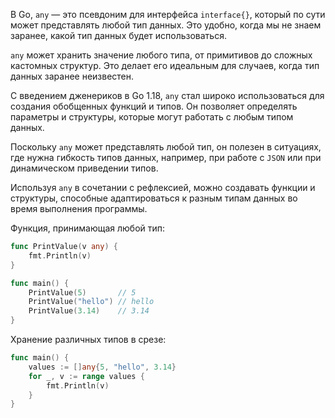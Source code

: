 В Go, `any` — это псевдоним для интерфейса `interface{}`, который по сути может представлять любой тип данных. Это удобно, когда мы не знаем заранее, какой тип данных будет использоваться. 

`any` может хранить значение любого типа, от примитивов до сложных кастомных структур. Это делает его идеальным для случаев, когда тип данных заранее неизвестен.

С введением дженериков в Go 1.18, `any` стал широко использоваться для создания обобщенных функций и типов. Он позволяет определять параметры и структуры, которые могут работать с любым типом данных.

Поскольку `any` может представлять любой тип, он полезен в ситуациях, где нужна гибкость типов данных, например, при работе с `JSON` или при динамическом приведении типов.

Используя `any` в сочетании с рефлексией, можно создавать функции и структуры, способные адаптироваться к разным типам данных во время выполнения программы.

Функция, принимающая любой тип:

```go
func PrintValue(v any) {
    fmt.Println(v)
}

func main() {
    PrintValue(5)       // 5
    PrintValue("hello") // hello
    PrintValue(3.14)    // 3.14
}
```


Хранение различных типов в срезе:

```go
func main() {
    values := []any{5, "hello", 3.14}
    for _, v := range values {
        fmt.Println(v)
    }
}
```